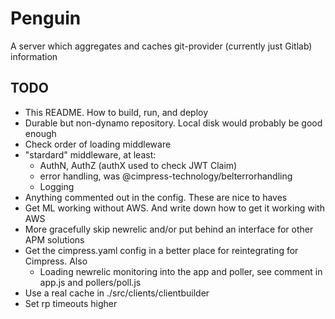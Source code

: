 # Penguin
A server which aggregates and caches git-provider (currently just Gitlab) information

## TODO

* This README. How to build, run, and deploy
* Durable but non-dynamo repository. Local disk would probably be good enough
* Check order of loading middleware
* "stardard" middleware, at least:
  * AuthN, AuthZ (authX used to check JWT Claim)
  * error handling, was @cimpress-technology/belterrorhandling
  * Logging
* Anything commented out in the config. These are nice to haves
* Get ML working without AWS. And write down how to get it working with AWS
* More gracefully skip newrelic and/or put behind an interface for other APM solutions
* Get the cimpress.yaml config in a better place for reintegrating for Cimpress. Also
  * Loading newrelic monitoring into the app and poller, see comment in app.js and pollers/poll.js
* Use a real cache in ./src/clients/clientbuilder
* Set rp timeouts higher